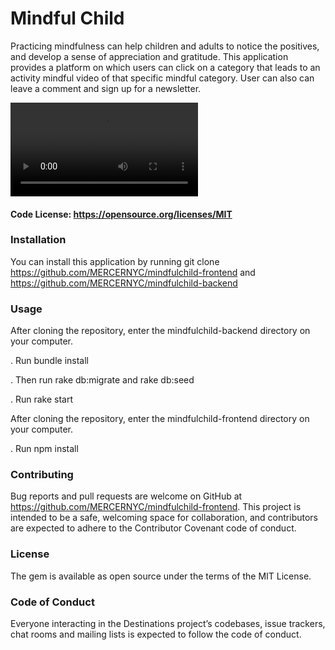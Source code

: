 # Mindful Child 

Practicing mindfulness can help children and adults to notice the positives, and develop a sense of appreciation and gratitude. This application provides a platform on which users can click on a category that leads to an activity mindful video of that specific mindful category. User can also can leave a comment and sign up for a newsletter. 


![gif](https://github.com/MERCERNYC/mindfulchild-frontend/blob/master/public/mindful.mp4)


#### Code License: https://opensource.org/licenses/MIT

### Installation

You can install this application by running git clone https://github.com/MERCERNYC/mindfulchild-frontend and https://github.com/MERCERNYC/mindfulchild-backend

### Usage

After cloning the repository, enter the mindfulchild-backend directory on your computer.

   . Run bundle install

   . Then run rake db:migrate and rake db:seed
   
   . Run rake start
   
 After cloning the repository, enter the mindfulchild-frontend directory on your computer.

   . Run npm install

### Contributing

Bug reports and pull requests are welcome on GitHub at https://github.com/MERCERNYC/mindfulchild-frontend. This project is intended to be a safe, welcoming space for collaboration, and contributors are expected to adhere to the Contributor Covenant code of conduct.

### License
The gem is available as open source under the terms of the MIT License.

### Code of Conduct
Everyone interacting in the Destinations project’s codebases, issue trackers, chat rooms and mailing lists is expected to follow the code of conduct.

